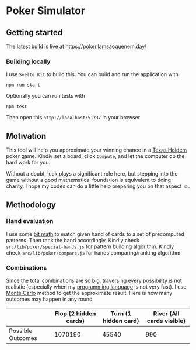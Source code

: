 # Poker Simulator

## Getting started

The latest build is live at https://poker.lamsaoquenem.day/

### Building locally

I use `Svelte Kit` to build this. You can build and run the application with

```
npm run start
```
Optionally you can run tests with
```
npm test
```

Then open this `http://localhost:5173/` in your browser

## Motivation

This tool will help you approximate your winning chance in a [Texas Holdem](https://en.wikipedia.org/wiki/Texas_hold_%27em) poker game.
Kindly set a board, click `Compute`, and let the computer do the hard work for you.

Without a doubt, luck plays a significant role here,
but stepping into the game without a good mathematical foundation is equivalent to doing charity.
I hope my codes can do a little help preparing you on that aspect ☺.

## Methodology

### Hand evaluation

I use some [bit math](<https://en.wikipedia.org/wiki/Mask_(computing)>) to match given hand of cards to a set of precomputed patterns. Then rank the hand accordingly.
Kindly check `src/lib/poker/special-hands.js` for pattern building algorithm.
Kindly check `src/lib/poker/compare.js` for hands comparing/ranking algorithm.

### Combinations

Since the total combinations are so big, traversing every possibility is not realistic (especially when my [programming language](https://www.javascript.com/) is not very fast). I use [Monte Carlo](https://en.wikipedia.org/wiki/Monte_Carlo_algorithm) method to get the approximate result. Here is how many outcomes may happen in any round

|                   | Flop (2 hidden cards) | Turn (1 hidden card) | River (All cards visible) |
| ----------------- | --------------------- | -------------------- | ------------------------- |
| Possible Outcomes | 1070190               | 45540                | 990                       |
